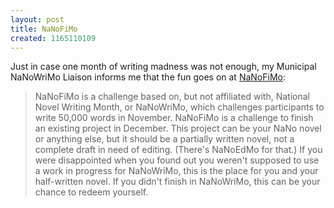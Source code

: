 ```yaml
---
layout: post
title: NaNoFiMo
created: 1165110109
---
```

Just in case one month of writing madness was not enough, my Municipal NaNoWriMo Liaison informs me that the fun goes on at [NaNoFiMo](http://www.nanofimo.org/):

> NaNoFiMo is a challenge based on, but not affiliated with, National Novel Writing Month, or NaNoWriMo, which challenges participants to write 50,000 words in November. NaNoFiMo is a challenge to finish an existing project in December.<!--break-->  This project can be your NaNo novel or anything else, but it should be a partially written novel, not a complete draft in need of editing. (There's NaNoEdMo for that.) If you were disappointed when you found out you weren't supposed to use a work in progress for NaNoWriMo, this is the place for you and your half-written novel. If you didn't finish in NaNoWriMo, this can be your chance to redeem yourself.
